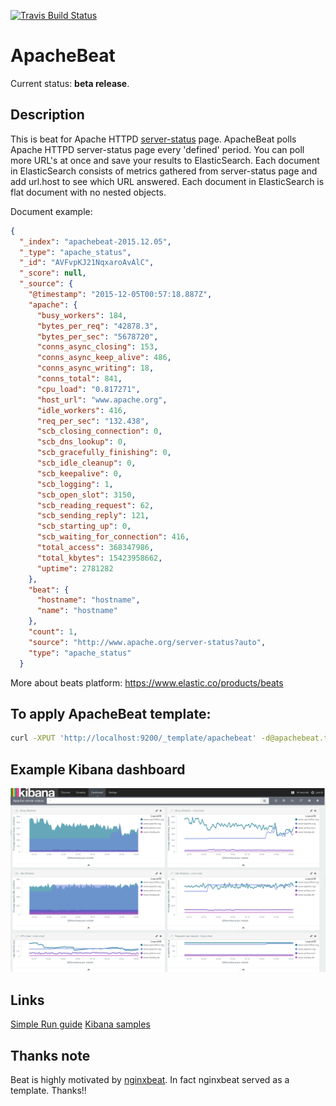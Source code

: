 [![Travis Build Status](https://travis-ci.org/elastic/libbeat.svg?branch=master)](https://travis-ci.org/radoondas/apachebeat)

# ApacheBeat
Current status: **beta release**.

## Description
This is beat for Apache HTTPD [server-status](https://httpd.apache.org/docs/2.4/mod/mod_status.html) page. ApacheBeat polls Apache HTTPD server-status page every 'defined' period. You can poll more URL's at once and save your results to ElasticSearch. Each document in ElasticSearch consists of metrics gathered from server-status page and add url.host to see which URL answered. Each document in ElasticSearch is flat document with no nested objects.

Document example:
```json
{
  "_index": "apachebeat-2015.12.05",
  "_type": "apache_status",
  "_id": "AVFvpKJ21NqxaroAvAlC",
  "_score": null,
  "_source": {
    "@timestamp": "2015-12-05T00:57:18.887Z",
    "apache": {
      "busy_workers": 184,
      "bytes_per_req": "42878.3",
      "bytes_per_sec": "5678720",
      "conns_async_closing": 153,
      "conns_async_keep_alive": 486,
      "conns_async_writing": 18,
      "conns_total": 841,
      "cpu_load": "0.817271",
      "host_url": "www.apache.org",
      "idle_workers": 416,
      "req_per_sec": "132.438",
      "scb_closing_connection": 0,
      "scb_dns_lookup": 0,
      "scb_gracefully_finishing": 0,
      "scb_idle_cleanup": 0,
      "scb_keepalive": 0,
      "scb_logging": 1,
      "scb_open_slot": 3150,
      "scb_reading_request": 62,
      "scb_sending_reply": 121,
      "scb_starting_up": 0,
      "scb_waiting_for_connection": 416,
      "total_access": 368347986,
      "total_kbytes": 15423958662,
      "uptime": 2781282
    },
    "beat": {
      "hostname": "hostname",
      "name": "hostname"
    },
    "count": 1,
    "source": "http://www.apache.org/server-status?auto",
    "type": "apache_status"
  }
```

More about beats platform: https://www.elastic.co/products/beats

## To apply ApacheBeat template:

```bash
curl -XPUT 'http://localhost:9200/_template/apachebeat' -d@apachebeat.template.json
```

## Example Kibana dashboard
![Apache HTTPD server-status](/doc/images/apache-server-status.png)

## Links
[Simple Run guide](/doc/images/apache-server-status.png)
[Kibana samples](/KIBANA.md)

## Thanks note
Beat is highly motivated by [nginxbeat](https://github.com/mrkschan/nginxbeat). In fact nginxbeat served as a template. Thanks!!
